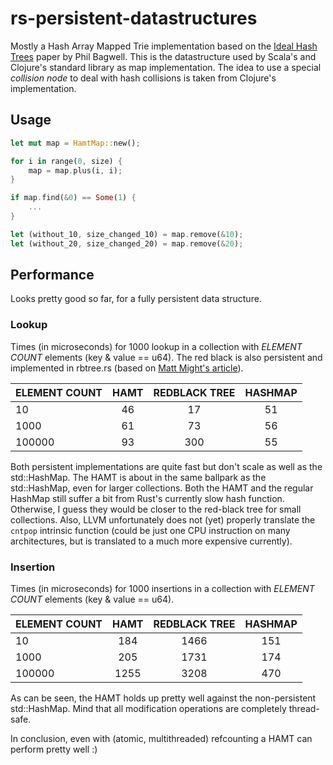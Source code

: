rs-persistent-datastructures
============================

Mostly a Hash Array Mapped Trie implementation based on the
[Ideal Hash Trees](http://lampwww.epfl.ch/papers/idealhashtrees.pdf) paper by Phil Bagwell.
This is the datastructure used by Scala's and Clojure's standard library as map implementation.
The idea to use a special *collision node* to deal with hash collisions is taken from Clojure's
implementation.

## Usage
```rust
let mut map = HamtMap::new();

for i in range(0, size) {
    map = map.plus(i, i);
}

if map.find(&0) == Some(1) {
    ...
}

let (without_10, size_changed_10) = map.remove(&10);
let (without_20, size_changed_20) = map.remove(&20);
```

## Performance
Looks pretty good so far, for a fully persistent data structure.

### Lookup
Times (in microseconds) for 1000 lookup in a collection with *ELEMENT COUNT* elements (key & value == u64).
The red black is also persistent and implemented in rbtree.rs 
(based on [Matt Might's article](http://matt.might.net/articles/red-black-delete/)).

| ELEMENT COUNT | HAMT | REDBLACK TREE | HASHMAP |
|:--------------|:----:|:-------------:|:-------:|
| 10            | 46   | 17            | 51      |
| 1000          | 61   | 73            | 56      |
| 100000        | 93   | 300           | 55      |

Both persistent implementations are quite fast but don't scale as well as the std::HashMap.
The HAMT is about in the same ballpark as the std::HashMap, even for larger collections.
Both the HAMT and the regular HashMap still suffer a bit from Rust's currently slow hash
function. Otherwise, I guess they would be closer to the red-black tree for small collections.
Also, LLVM unfortunately does not (yet) properly translate the `cntpop` intrinsic function
(could be just one CPU instruction on many architectures, but is translated to a much more
expensive currently).

### Insertion
Times (in microseconds) for 1000 insertions in a collection with *ELEMENT COUNT* elements (key & value == u64).

| ELEMENT COUNT | HAMT | REDBLACK TREE | HASHMAP |
|:--------------|:----:|:-------------:|:-------:|
| 10            | 184  | 1466          | 151     |
| 1000          | 205  | 1731          | 174     |
| 100000        | 1255 | 3208          | 470     |

As can be seen, the HAMT holds up pretty well against the non-persistent std::HashMap. 
Mind that all modification operations are completely thread-safe.

In conclusion, even with (atomic, multithreaded) refcounting a HAMT can perform pretty well :)
